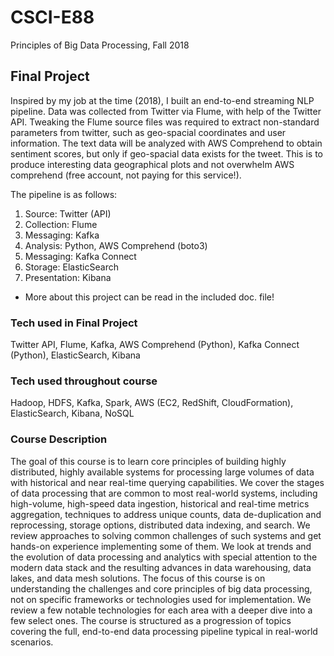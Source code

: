 # CSCI-E88
Principles of Big Data Processing, Fall 2018


## Final Project

Inspired by my job at the time (2018), I built an end-to-end streaming NLP pipeline. Data was collected from Twitter via Flume, with help of the Twitter API. Tweaking the Flume source files was required to extract non-standard parameters from twitter, such as geo-spacial coordinates and user information. The text data will be analyzed with AWS Comprehend to obtain sentiment scores, but only if geo-spacial data exists for the tweet. This is to produce interesting data geographical plots and not overwhelm AWS comprehend (free account, not paying for this service!). 

The pipeline is as follows:
1. Source: Twitter (API)
2. Collection: Flume
3. Messaging: Kafka
4. Analysis: Python, AWS Comprehend (boto3)
5. Messaging: Kafka Connect
6. Storage: ElasticSearch
7. Presentation: Kibana

- More about this project can be read in the included doc. file!



### Tech used in Final Project

Twitter API, Flume, Kafka, AWS Comprehend (Python), Kafka Connect (Python), ElasticSearch, Kibana

### Tech used throughout course
Hadoop, HDFS, Kafka, Spark, AWS (EC2, RedShift, CloudFormation), ElasticSearch, Kibana, NoSQL

### Course Description
The goal of this course is to learn core principles of building highly distributed, highly available systems for processing large volumes of data with historical and near real-time querying capabilities. We cover the stages of data processing that are common to most real-world systems, including high-volume, high-speed data ingestion, historical and real-time metrics aggregation, techniques to address unique counts, data de-duplication and reprocessing, storage options, distributed data indexing, and search. We review approaches to solving common challenges of such systems and get hands-on experience implementing some of them. We look at trends and the evolution of data processing and analytics with special attention to the modern data stack and the resulting advances in data warehousing, data lakes, and data mesh solutions. The focus of this course is on understanding the challenges and core principles of big data processing, not on specific frameworks or technologies used for implementation. We review a few notable technologies for each area with a deeper dive into a few select ones. The course is structured as a progression of topics covering the full, end-to-end data processing pipeline typical in real-world scenarios.
